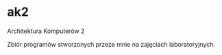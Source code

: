 ak2
===

Architektura Komputerów 2

Zbiór programów stworzonych przeze mnie na zajęciach laboratoryjnych.
